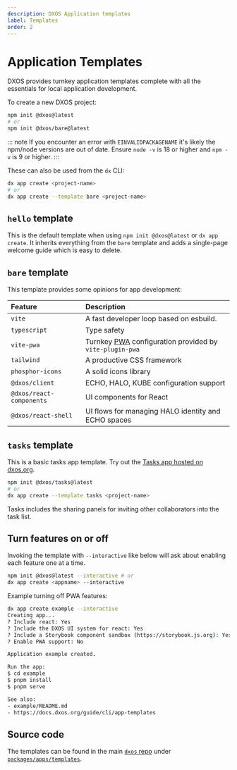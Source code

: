 ```yaml
---
description: DXOS Application templates
label: Templates
order: 2
---
```


# Application Templates

DXOS provides turnkey application templates complete with all the essentials for local application development.

To create a new DXOS project:

```bash
npm init @dxos@latest
# or
npm init @dxos/bare@latest
```

::: note
If you encounter an error with `EINVALIDPACKAGENAME` it's likely the npm/node versions are out of date. Ensure `node -v` is 18 or higher and `npm -v` is 9 or higher.
:::

These can also be used from the `dx` CLI:

```bash
dx app create <project-name>
# or
dx app create --template bare <project-name>
```

## `hello` template

This is the default template when using `npm init @dxos@latest` or `dx app create`. It inherits everything from the `bare` template and adds a single-page welcome guide which is easy to delete.

## `bare` template

This template provides some opinions for app development:

| Feature                  | Description                                                                |
| :----------------------- | :------------------------------------------------------------------------- |
| `vite`                   | A fast developer loop based on esbuild.                                    |
| `typescript`             | Type safety                                                                |
| `vite-pwa`               | Turnkey [PWA](../glossary#PWA) configuration provided by `vite-plugin-pwa` |
| `tailwind`               | A productive CSS framework                                                 |
| `phosphor-icons`         | A solid icons library                                                      |
| `@dxos/client`           | ECHO, HALO, KUBE configuration support                                     |
| `@dxos/react-components` | UI components for React                                                    |
| `@dxos/react-shell`      | UI flows for managing HALO identity and ECHO spaces                        |

## `tasks` template

This is a basic tasks app template. Try out the [Tasks app hosted on dxos.org](https://tasks.dxos.org).

```bash
npm init @dxos/tasks@latest
# or
dx app create --template tasks <project-name>
```

Tasks includes the sharing panels for inviting other collaborators into the task list.

## Turn features on or off

Invoking the template with `--interactive` like below will ask about enabling each feature one at a time.

```bash
npm init @dxos@latest --interactive # or
dx app create <appname> --interactive
```

Example turning off PWA features:

```bash
dx app create example --interactive
Creating app...
? Include react: Yes
? Include the DXOS UI system for react: Yes
? Include a Storybook component sandbox (https://storybook.js.org): Yes
? Enable PWA support: No

Application example created.

Run the app:
$ cd example
$ pnpm install
$ pnpm serve

See also:
- example/README.md
- https://docs.dxos.org/guide/cli/app-templates
```

## Source code

The templates can be found in the main [`dxos` repo](https://github.com/dxos/dxos) under [`packages/apps/templates`](https://github.com/dxos/dxos/tree/main/packages/apps/templates).
